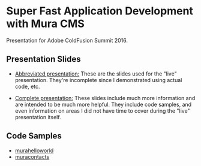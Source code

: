 # Super Fast Application Development with Mura CMS
Presentation for Adobe ColdFusion Summit 2016.

## Presentation Slides

* [Abbreviated presentation:](https://github.com/stevewithington/cfsummit-2016/super-fast-app-development-with-mura-cms-abbreviated.pdf)
  These are the slides used for the "live" presentation. They're incomplete since I demonstrated using actual code, etc.

* [Complete presentation:](https://github.com/stevewithington/cfsummit-2016/super-fast-app-development-with-mura-cms-complete.pdf)
  These slides include much more information and are intended to be much more helpful. They include code samples, and even information on areas I did not have time to cover during the "live" presentation itself.

## Code Samples

* [murahelloworld](https://github.com/stevewithington/murahelloworld)
* [muracontacts](https://github.com/stevewithington/muracontacts)
